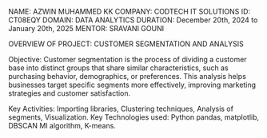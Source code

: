 NAME: AZWIN MUHAMMED KK
COMPANY: CODTECH IT SOLUTIONS
ID: CT08EQY
DOMAIN: DATA ANALYTICS
DURATION: December 20th, 2024 to January 20th, 2025
MENTOR: SRAVANI GOUNI

OVERVIEW OF PROJECT: CUSTOMER SEGMENTATION AND ANALYSIS

Objective: Customer segmentation is the process of dividing a customer base into distinct groups that share similar characteristics, such as purchasing behavior, demographics, or preferences.
This analysis helps businesses target specific segments more effectively, improving marketing strategies and customer satisfaction.


Key Activities: Importing libraries, Clustering techniques, Analysis of segments, Visualization.
Key Technologies used: Python pandas, matplotlib, DBSCAN Ml algorithm, K-means.
